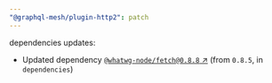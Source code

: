 ```yaml
---
"@graphql-mesh/plugin-http2": patch
---
```

dependencies updates:
  - Updated dependency [`@whatwg-node/fetch@0.8.8` ↗︎](https://www.npmjs.com/package/@whatwg-node/fetch/v/0.8.8) (from `0.8.5`, in `dependencies`)
